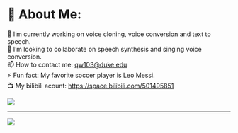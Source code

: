 # 💫 About Me:
🔭 I’m currently working on voice cloning, voice conversion and text to speech.<br>👯 I’m looking to collaborate on speech synthesis and singing voice conversion.<br>📫 How to contact me: qw103@duke.edu<br>⚡ Fun fact: My favorite soccer player is Leo Messi.<br>📺 My bilibili acount: https://space.bilibili.com/501495851

![](https://github-readme-stats.vercel.app/api?username=KevinWang676&theme=darkhub&hide_border=false&include_all_commits=false&count_private=false)<br/>

---
[![](https://visitcount.itsvg.in/api?id=KevinWang676&icon=0&color=0)](https://visitcount.itsvg.in)

<!-- Proudly created with GPRM ( https://gprm.itsvg.in ) -->
